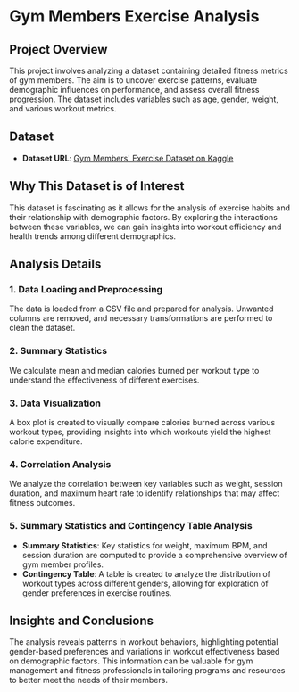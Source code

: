 # Gym Members Exercise Analysis

## Project Overview
This project involves analyzing a dataset containing detailed fitness metrics of gym members. The aim is to uncover exercise patterns, evaluate demographic influences on performance, and assess overall fitness progression. The dataset includes variables such as age, gender, weight, and various workout metrics.

## Dataset
- **Dataset URL**: [Gym Members' Exercise Dataset on Kaggle](https://www.kaggle.com/datasets/valakhorasani/gym-members-exercise-dataset)

## Why This Dataset is of Interest
This dataset is fascinating as it allows for the analysis of exercise habits and their relationship with demographic factors. By exploring the interactions between these variables, we can gain insights into workout efficiency and health trends among different demographics.

## Analysis Details

### 1. Data Loading and Preprocessing
The data is loaded from a CSV file and prepared for analysis. Unwanted columns are removed, and necessary transformations are performed to clean the dataset.

### 2. Summary Statistics
We calculate mean and median calories burned per workout type to understand the effectiveness of different exercises.

### 3. Data Visualization
A box plot is created to visually compare calories burned across various workout types, providing insights into which workouts yield the highest calorie expenditure.

### 4. Correlation Analysis
We analyze the correlation between key variables such as weight, session duration, and maximum heart rate to identify relationships that may affect fitness outcomes.

### 5. Summary Statistics and Contingency Table Analysis
- **Summary Statistics**: Key statistics for weight, maximum BPM, and session duration are computed to provide a comprehensive overview of gym member profiles.
- **Contingency Table**: A table is created to analyze the distribution of workout types across different genders, allowing for exploration of gender preferences in exercise routines.

## Insights and Conclusions
The analysis reveals patterns in workout behaviors, highlighting potential gender-based preferences and variations in workout effectiveness based on demographic factors. This information can be valuable for gym management and fitness professionals in tailoring programs and resources to better meet the needs of their members.


